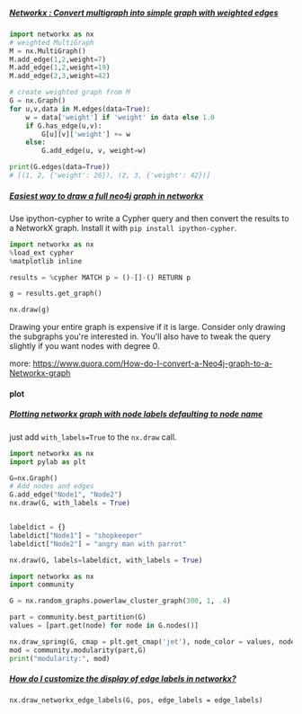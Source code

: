 ##### [Networkx : Convert multigraph into simple graph with weighted edges](https://stackoverflow.com/questions/15590812/networkx-convert-multigraph-into-simple-graph-with-weighted-edges)

```py
import networkx as nx
# weighted MultiGraph
M = nx.MultiGraph()
M.add_edge(1,2,weight=7)
M.add_edge(1,2,weight=19)
M.add_edge(2,3,weight=42)

# create weighted graph from M
G = nx.Graph()
for u,v,data in M.edges(data=True):
    w = data['weight'] if 'weight' in data else 1.0
    if G.has_edge(u,v):
        G[u][v]['weight'] += w
    else:
        G.add_edge(u, v, weight=w)

print(G.edges(data=True))
# [(1, 2, {'weight': 26}), (2, 3, {'weight': 42})]
```



##### [Easiest way to draw a full neo4j graph in networkx](https://stackoverflow.com/questions/33535018/easiest-way-to-draw-a-full-neo4j-graph-in-networkx)

Use ipython-cypher to write a Cypher query and then convert the results to a NetworkX graph. Install it with `pip install ipython-cypher`.

```py
import networkx as nx
%load_ext cypher
%matplotlib inline

results = %cypher MATCH p = ()-[]-() RETURN p

g = results.get_graph()

nx.draw(g)
```

Drawing your entire graph is expensive if it is large. Consider only drawing the subgraphs you're interested in. You'll also have to tweak the query slightly if you want nodes with degree 0.

more: <https://www.quora.com/How-do-I-convert-a-Neo4j-graph-to-a-Networkx-graph>

#### plot

##### [Plotting networkx graph with node labels defaulting to node name](https://stackoverflow.com/questions/28533111/plotting-networkx-graph-with-node-labels-defaulting-to-node-name)

 just add `with_labels=True` to the `nx.draw` call.

```python
import networkx as nx
import pylab as plt

G=nx.Graph()
# Add nodes and edges
G.add_edge("Node1", "Node2")
nx.draw(G, with_labels = True)


labeldict = {}
labeldict["Node1"] = "shopkeeper"
labeldict["Node2"] = "angry man with parrot"

nx.draw(G, labels=labeldict, with_labels = True)
```



```python
import networkx as nx
import community

G = nx.random_graphs.powerlaw_cluster_graph(300, 1, .4)

part = community.best_partition(G)
values = [part.get(node) for node in G.nodes()]

nx.draw_spring(G, cmap = plt.get_cmap('jet'), node_color = values, node_size=30, with_labels=False)
mod = community.modularity(part,G)
print("modularity:", mod)
```





##### [How do I customize the display of edge labels in networkx?](https://stackoverflow.com/questions/34617307/how-do-i-customize-the-display-of-edge-labels-in-networkx)

```
nx.draw_networkx_edge_labels(G, pos, edge_labels = edge_labels)
```



